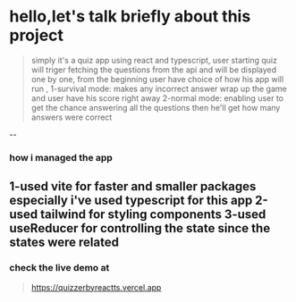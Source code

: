 # hello,let's talk briefly about this project

> simply it's a quiz app using react and typescript, user starting quiz will triger fetching the questions from the api and will be displayed one by one, from the beginning user have choice of how his app will run ,
> 1-survival mode: makes any incorrect answer wrap up the game and user have his score right away
> 2-normal mode: enabling user to get the chance answering all the questions then he'll get how many answers were correct

--

### how i managed the app

1-used vite for faster and smaller packages especially i've used typescript for this app
2-used tailwind for styling components
3-used useReducer for controlling the state since the states were related
--

### check the live demo at

> https://quizzerbyreactts.vercel.app
